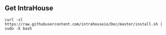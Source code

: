 ## Get IntraHouse
`curl -sl https://raw.githubusercontent.com/intrahouseio/Doc/master/install.sh | sudo -E bash`
